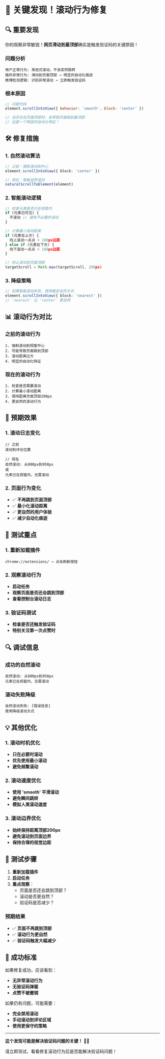 # 🎯 关键发现！滚动行为修复

## 🔍 重要发现

你的观察非常敏锐！**网页滑动到最顶部**确实是触发验证码的关键原因！

### 问题分析
```
用户正常行为: 渐进式滚动，不会突然跳转
插件异常行为: 滑动到页面顶部 → 明显的自动化痕迹
微博检测逻辑: 识别异常滚动 → 立即触发验证码
```

### 根本原因
```javascript
// 问题代码
element.scrollIntoView({ behavior: 'smooth', block: 'center' })

// 当评论在页面顶部时，会导致页面跳到最顶部
// 这是一个明显的自动化特征！
```

## 🛠️ 修复措施

### 1. 自然滚动算法
```typescript
// 之前：强制滚动到中心
element.scrollIntoView({ block: 'center' })

// 现在：智能自然滚动
naturalScrollToElement(element)
```

### 2. 智能滚动逻辑
```typescript
// 检查元素是否已在视窗内
if (元素已可见) {
  不滚动 // 避免不必要的滚动
}

// 计算最小滚动距离
if (元素在上方) {
  向上滚动一点点 + 100px边距
} else if (元素在下方) {
  向下滚动一点点 + 100px边距
}

// 防止滚动到页面顶部
targetScroll = Math.max(targetScroll, 200px)
```

### 3. 降级策略
```typescript
// 如果智能滚动失败，使用最安全的方式
element.scrollIntoView({ block: 'nearest' })
// 'nearest' 比 'center' 更自然
```

## 📊 滚动行为对比

### 之前的滚动行为
```
1. 强制滚动到视窗中心
2. 可能导致页面跳到顶部
3. 滚动距离过大
4. 明显的自动化特征
```

### 现在的滚动行为
```
1. 检查是否需要滚动
2. 计算最小滚动距离
3. 保持距离页面顶部200px
4. 更自然的滚动行为
```

## 🎯 预期效果

### 1. 滚动日志变化
```
// 之前
滚动到评论位置

// 现在
自然滚动: 从800px到950px
或
元素已在视窗内，无需滚动
```

### 2. 页面行为变化
- ✅ **不再跳到页面顶部**
- ✅ **最小化滚动距离**
- ✅ **更自然的用户体验**
- ✅ **减少自动化痕迹**

## 🧪 测试重点

### 1. 重新加载插件
```
chrome://extensions/ → 点击刷新按钮
```

### 2. 观察滚动行为
- **启动任务**
- **观察页面是否还会跳到顶部**
- **查看控制台滚动日志**

### 3. 验证码测试
- **检查是否还触发验证码**
- **特别关注第一次点赞时**

## 🔍 调试信息

### 成功的自然滚动
```
自然滚动: 从800px到950px
元素已在视窗内，无需滚动
```

### 滚动失败降级
```
自然滚动失败: [错误信息]
使用降级滚动方式
```

## 💡 其他优化

### 1. 滚动时机优化
- **只在必要时滚动**
- **优先使用最小滚动**
- **避免频繁滚动**

### 2. 滚动速度优化
- **使用 'smooth' 平滑滚动**
- **避免瞬间跳转**
- **模拟人类滚动速度**

### 3. 滚动边界优化
- **始终保持距离顶部200px**
- **避免滚动到页面边界**
- **保持合理的视觉边距**

## 🚀 测试步骤

1. **重新加载插件**
2. **启动任务**
3. **重点观察**：
   - 页面是否还会跳到顶部？
   - 滚动是否更自然？
   - 验证码是否减少？

### 预期结果
- ✅ **页面不再跳到顶部**
- ✅ **滚动行为更自然**
- ✅ **验证码触发大幅减少**

## 🎯 成功标准

如果修复成功，应该看到：
- **无异常滚动行为**
- **无验证码弹窗**
- **点赞不被撤销**

如果仍有问题，可能需要：
- **完全禁用滚动**
- **手动滚动到评论区域**
- **使用更保守的策略**

---

**这个发现可能是解决验证码问题的关键！** 🎯✨

请立即测试，看看修复滚动行为后是否能解决验证码问题！
